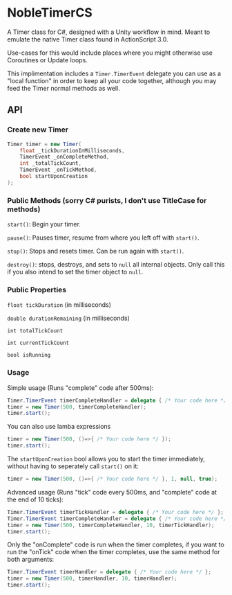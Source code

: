 # NobleTimerCS
A Timer class for C#, designed with a Unity workflow in mind. Meant to emulate the native Timer class found in ActionScript 3.0. 

Use-cases for this would include places where you might otherwise use Coroutines or Update loops.

This implimentation includes a `Timer.TimerEvent` delegate you can use as a "local function" in order to keep all your code together, although you may feed the Timer normal methods as well.

## API

### Create new Timer

```C#
Timer timer = new Timer(
	float _tickDurationInMilliseconds,
	TimerEvent _onCompleteMethod,
	int _totalTickCount,
	TimerEvent _onTickMethod,
	bool startUponCreation
);
```

### Public Methods (sorry C# purists, I don't use TitleCase for methods)

`start()`: Begin your timer.

`pause()`: Pauses timer, resume from where you left off with `start()`.

`stop()`: Stops and resets timer. Can be run again with `start()`.

`destroy()`: stops, destroys, and sets to `null` all internal objects. Only call this if you also intend to set the timer object to `null`.

### Public Properties

`float tickDuration` (in milliseconds)

`double durationRemaining` (in milliseconds)

`int totalTickCount`

`int currentTickCount`

`bool isRunning`

### Usage

Simple usage (Runs "complete" code after 500ms):
```C#
Timer.TimerEvent timerCompleteHandler = delegate { /* Your code here */ };
timer = new Timer(500, timerCompleteHandler);
timer.start();
```
You can also use lamba expressions
```C#
timer = new Timer(500, ()=>{ /* Your code here */ });
timer.start();
```
The `startUponCreation` bool allows you to start the timer immediately, without having to seperately call `start()` on it:
```C#
timer = new Timer(500, ()=>{ /* Your code here */ }, 1, null, true);
````

Advanced usage (Runs "tick" code every 500ms, and "complete" code at the end of 10 ticks):
```C#
Timer.TimerEvent timerTickHandler = delegate { /* Your code here */ };
Timer.TimerEvent timerCompleteHandler = delegate { /* Your code here */ };
timer = new Timer(500, timerCompleteHandler, 10, timerTickHandler);
timer.start();
```

Only the "onComplete" code is run when the timer completes, if you want to run the "onTick" code when the timer completes, use the same method for both arguments:
```C#
Timer.TimerEvent timerHandler = delegate { /* Your code here */ };
timer = new Timer(500, timerHandler, 10, timerHandler);
timer.start();
```
